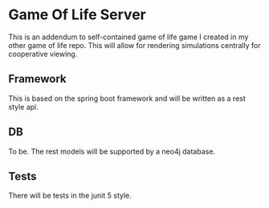 # Game Of Life Server
This is an addendum to self-contained game of life game I created in my other game of life repo.
This will allow for rendering simulations centrally for cooperative viewing.

## Framework
This is based on the spring boot framework and will be written as a rest style api.

## DB
To be. The rest models will be supported by a neo4j database.

## Tests
There will be tests in the junit 5 style.

